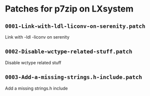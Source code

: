 # Patches for p7zip on LXsystem

## `0001-Link-with-ldl-liconv-on-serenity.patch`

Link with -ldl -liconv on serenity


## `0002-Disable-wctype-related-stuff.patch`

Disable wctype related stuff


## `0003-Add-a-missing-strings.h-include.patch`

Add a missing strings.h include


